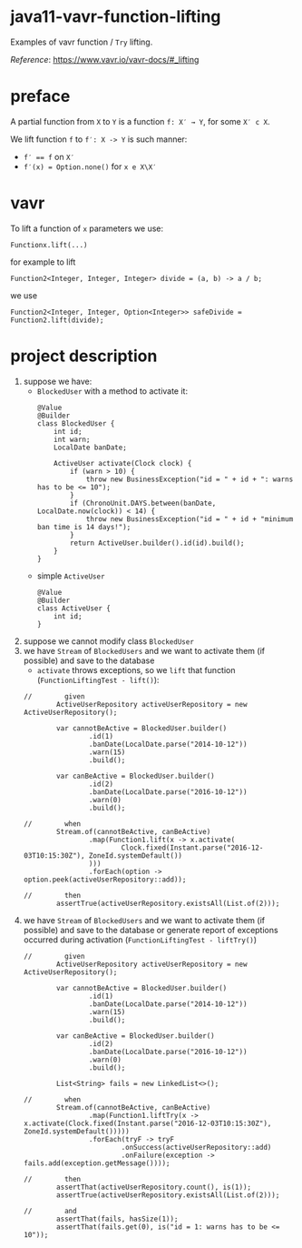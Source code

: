 # java11-vavr-function-lifting
Examples of vavr function / `Try` lifting.

_Reference_: https://www.vavr.io/vavr-docs/#_lifting

# preface
A partial function from `X` to `Y` is a function `f: X′ → Y`, 
for some `X′ c X`.

We lift function `f` to `f′: X -> Y` is such manner:
* `f′ == f` on `X′`
* `f′(x) = Option.none()` for `x e X\X′`

# vavr
To lift a function of `x` parameters we use:
```
Functionx.lift(...)
```
for example to lift 
```
Function2<Integer, Integer, Integer> divide = (a, b) -> a / b;
```
we use
```
Function2<Integer, Integer, Option<Integer>> safeDivide = Function2.lift(divide);
```

# project description
1. suppose we have:
    * `BlockedUser` with a method to activate it:
        ```
        @Value
        @Builder
        class BlockedUser {
            int id;
            int warn;
            LocalDate banDate;
            
            ActiveUser activate(Clock clock) {
                if (warn > 10) {
                    throw new BusinessException("id = " + id + ": warns has to be <= 10");
                }
                if (ChronoUnit.DAYS.between(banDate, LocalDate.now(clock)) < 14) {
                    throw new BusinessException("id = " + id + "minimum ban time is 14 days!");
                }
                return ActiveUser.builder().id(id).build();
            }
        }
        ```
    * simple `ActiveUser`
        ```
        @Value
        @Builder
        class ActiveUser {
            int id;
        }
        ```
1. suppose we cannot modify class `BlockedUser`
1. we have `Stream` of `BlockedUsers` and 
we want to activate them (if possible) and save 
to the database
    * `activate` throws exceptions, so we `lift` that 
    function (`FunctionLiftingTest - lift()`):
    ```
    //        given
            ActiveUserRepository activeUserRepository = new ActiveUserRepository();
    
            var cannotBeActive = BlockedUser.builder()
                    .id(1)
                    .banDate(LocalDate.parse("2014-10-12"))
                    .warn(15)
                    .build();
    
            var canBeActive = BlockedUser.builder()
                    .id(2)
                    .banDate(LocalDate.parse("2016-10-12"))
                    .warn(0)
                    .build();
    
    //        when
            Stream.of(cannotBeActive, canBeActive)
                    .map(Function1.lift(x -> x.activate(
                            Clock.fixed(Instant.parse("2016-12-03T10:15:30Z"), ZoneId.systemDefault())
                    )))
                    .forEach(option -> option.peek(activeUserRepository::add));
    
    //        then
            assertTrue(activeUserRepository.existsAll(List.of(2)));
    ```
1. we have `Stream` of `BlockedUsers` and 
   we want to activate them (if possible) and save 
   to the database or generate report of exceptions
   occurred during activation (`FunctionLiftingTest - liftTry()`)
   ```
   //        given
           ActiveUserRepository activeUserRepository = new ActiveUserRepository();
   
           var cannotBeActive = BlockedUser.builder()
                   .id(1)
                   .banDate(LocalDate.parse("2014-10-12"))
                   .warn(15)
                   .build();
   
           var canBeActive = BlockedUser.builder()
                   .id(2)
                   .banDate(LocalDate.parse("2016-10-12"))
                   .warn(0)
                   .build();
   
           List<String> fails = new LinkedList<>();
   
   //        when
           Stream.of(cannotBeActive, canBeActive)
                   .map(Function1.liftTry(x -> x.activate(Clock.fixed(Instant.parse("2016-12-03T10:15:30Z"), ZoneId.systemDefault()))))
                   .forEach(tryF -> tryF
                           .onSuccess(activeUserRepository::add)
                           .onFailure(exception -> fails.add(exception.getMessage())));
   
   //        then
           assertThat(activeUserRepository.count(), is(1));
           assertTrue(activeUserRepository.existsAll(List.of(2)));
   
   //        and
           assertThat(fails, hasSize(1));
           assertThat(fails.get(0), is("id = 1: warns has to be <= 10"));
   ```
   